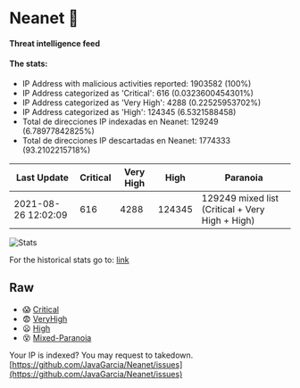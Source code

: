 # Neanet :hocho:
#### Threat intelligence feed
#### The stats:

- IP Address with malicious activities reported: 1903582 (100%)
- IP Address categorized as 'Critical':  616 (0.0323600454301%)
- IP Address categorized as 'Very High':  4288 (0.22525953702%)
- IP Address categorized as 'High':  124345 (6.5321588458)
- Total de direcciones IP indexadas en Neanet:  129249 (6.78977842825%)
- Total de direcciones IP descartadas en Neanet:  1774333 (93.2102215718%)

| Last Update | Critical | Very High | High | Paranoia |
| --- | --- | --- | --- | --- |
| 2021-08-26 12:02:09 | 616 | 4288 | 124345 | 129249 mixed list (Critical + Very High + High)|

![Stats](https://docs.google.com/spreadsheets/d/e/2PACX-1vSnaNMIXVabIpDJjufMlzH7poXnshF3mgd8Is1g9ytUEzVsP5my4Trn8f-xkoLLQ38xpL3HtmUexLo6/pubchart?oid=501124687&format=image)

For the historical stats go to: [link](/stats.csv)
## Raw
- :scream: [Critical](https://raw.githubusercontent.com/JavaGarcia/Neanet/master/blacklists/neanet_critical.txt)
- :fearful: [VeryHigh](https://raw.githubusercontent.com/JavaGarcia/Neanet/master/blacklists/neanet_veryHigh.txtt)
- :frowning: [High](https://raw.githubusercontent.com/JavaGarcia/Neanet/master/blacklists/neanet_high.txt)
- :dizzy_face: [Mixed-Paranoia](https://raw.githubusercontent.com/JavaGarcia/Neanet/master/blacklists/neanet_all.txt)


Your IP is indexed? You may request to takedown. [https://github.com/JavaGarcia/Neanet/issues](https://github.com/JavaGarcia/Neanet/issues)



































































































































































































































































































































































































































































































































































































































































































































































































































































































































































































































































































































































































































































































































































































































































































































































































































































































































































































































































































































































































































































































































































































































































































































































































































































































































































































































































































































































































































































































































































































































































































































































































































































































































































































































































































































































































































































































































































































































































































































































































































































































































































































































































































































































































































































































































































































































































































































































































































































































































































































































































































































































































































































































































































































































































































































































































































































































































































































































































































































































































































































































































































































































































































































































































































































































































































































































































































































































































































































































































































































































































































































































































































































































































































































































































































































































































































































































































































































































































































































































































































































































































































































































































































































































































































































































































